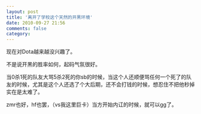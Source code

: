 ```yaml
---
layout: post
title: '离开了学校这个天然的开黑环境'
date: 2010-09-27 21:56
comments: false
category: 
---
```

    

现在对Dota越来越没兴趣了。

 

不是说开黑的胜率如何，起码气氛很好。

 

当0杀1死的队友大骂5杀2死的你sb的时候，当这个人还顺便骂任何一个死了的队友的时候，尤其是这个人还选了个大后期，还不会打钱的时候，想忍住不把他秒掉实在是太难了。

 

zmr也好，hf也罢，（vs我这里巨卡）当方开始内讧的时候，就可以gg了。
